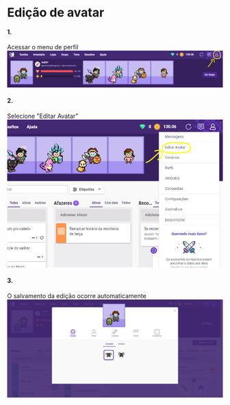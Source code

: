 # <a name="#EdicaoAvatar"></a>Edição de avatar
#### 1.
Acessar o menu de perfil
![Passo 1](https://github.com/Nall99/Guia-Habitica/blob/main/EdicaoAvatar/1.png)
#### 2.
Selecione "Editar Avatar"
![Passo 2](https://github.com/Nall99/Guia-Habitica/blob/main/EdicaoAvatar/2.png)

#### 3.
O salvamento da edição ocorre automaticamente
![Passo 3](https://github.com/Nall99/Guia-Habitica/blob/main/EdicaoAvatar/3.png)
